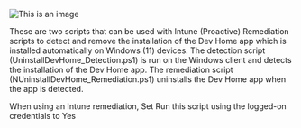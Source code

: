 ![This is an image](https://www.inthecloud247.com/wp-content/uploads/2022/06/GitHub-PowerShell.png)

These are two scripts that can be used with Intune (Proactive) Remediation scripts to detect and remove the installation of the Dev Home app which is installed automatically on Windows (11) devices.
The detection script (UninstallDevHome_Detection.ps1) is run on the Windows client and detects the installation of the Dev Home app.
The remediation script (NUninstallDevHome_Remediation.ps1) uninstalls the Dev Home app when the app is detected.

When using an Intune remediation, Set Run this script using the logged-on credentials to Yes
